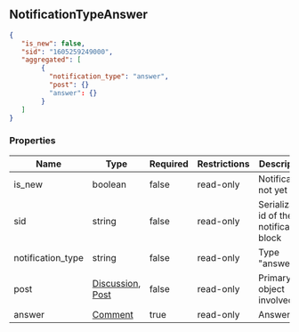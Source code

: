 <h2 id="tocS_NotificationTypeAnswer">NotificationTypeAnswer</h2>
<!-- backwards compatibility -->
<a id="schemanotificationtypeanswer"></a>
<a id="schema_NotificationTypeAnswer"></a>
<a id="tocSnotificationtypeanswer"></a>
<a id="tocsnotificationtypeanswer"></a>

```json
{
   "is_new": false,
   "sid": "1605259249000",
   "aggregated": [
        {
          "notification_type": "answer",
          "post": {}
          "answer": {}
        }
   ]
}
```

### Properties

|Name|Type|Required|Restrictions|Description|
|---|---|---|---|---|
|is_new|boolean|false|read-only|Notification not yet read|
|sid|string|false|read-only|Serialization id of the notification block|
|notification_type|string|false|read-only|Type "answer"|
|post|[Discussion](#schemadiscussion), [Post](#schemapost)|false|read-only|Primary object involved.|
|answer|[Comment](#schemacomment)|true|read-only|Answer|
